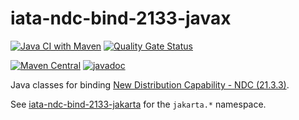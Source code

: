 # iata-ndc-bind-2133-javax

[![Java CI with Maven](https://github.com/jinahya/iata-ndc-bind-2133-javax/actions/workflows/maven.yml/badge.svg)](https://github.com/jinahya/iata-ndc-bind-2133-javax/actions/workflows/maven.yml)
[![Quality Gate Status](https://sonarcloud.io/api/project_badges/measure?project=jinahya_iata-ndc-bind-2133-javax&metric=alert_status)](https://sonarcloud.io/summary/new_code?id=jinahya_iata-ndc-bind-2133-javax)

[![Maven Central](https://img.shields.io/maven-central/v/com.github.jinahya/iata-ndc-bind-2133-javax)](https://search.maven.org/search?q=a:iata-ndc-bind-2133-javax)
[![javadoc](https://javadoc.io/badge2/com.github.jinahya/iata-ndc-2133-javax/javadoc.svg)](https://javadoc.io/doc/com.github.jinahya/iata-ndc-2133-javax)


Java classes for binding [New Distribution Capability - NDC (21.3.3)](https://www.iata.org/en/programs/airline-distribution/retailing/ndc/).

See [iata-ndc-bind-2133-jakarta](https://github.com/jinahya/iata-ndc-bind-2133-jakarta) for the `jakarta.*` namespace.
